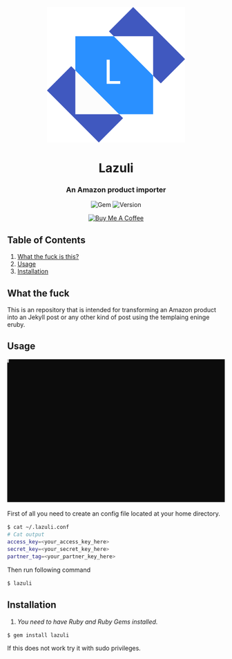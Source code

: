 <div align="center">
    <img width="320px" src="./resources/lapis-logo.svg"/>
    <h1>Lazuli</h1>
    <h3>An Amazon product importer</h3>
</div>

<div align="center">

![Gem](https://img.shields.io/gem/dt/lazuli?style=for-the-badge)
![Version](https://img.shields.io/gem/v/lazuli?style=for-the-badge)

<a href="https://www.buymeacoffee.com/IJustDev" target="_blank"><img src="https://cdn.buymeacoffee.com/buttons/default-violet.png" alt="Buy Me A Coffee" style="height: 25px !important;width: 107px !important;" ></a>

</div>

## Table of Contents
1. [What the fuck is this?](#what-the-fuck)
2. [Usage](#usage)
2. [Installation](#installation)

## What the fuck
This is an repository that is intended for transforming an Amazon product into an Jekyll post or any other kind of post using the templaing eninge eruby.

## Usage

![Preview][preview]

First of all you need to create an config file located at your home directory.
```sh
$ cat ~/.lazuli.conf
# Cat output
access_key=<your_access_key_here>
secret_key=<your_secret_key_here>
partner_tag=<your_partner_key_here>
```

Then run following command
```sh
$ lazuli
```

## Installation
1. *You need to have Ruby and Ruby Gems installed.*
```sh
$ gem install lazuli
```
If this does not work try it with sudo privileges.

[preview]: resources/preview.svg
